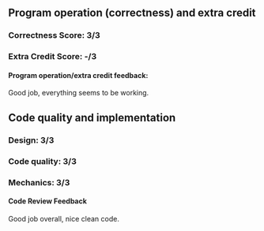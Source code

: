 ## Program operation (correctness) and extra credit

### Correctness Score: 3/3

### Extra Credit Score: -/3

#### Program operation/extra credit feedback:

Good job, everything seems to be working.


## Code quality and implementation

### Design: 3/3

### Code quality: 3/3


### Mechanics: 3/3


#### Code Review Feedback

Good job overall, nice clean code.
